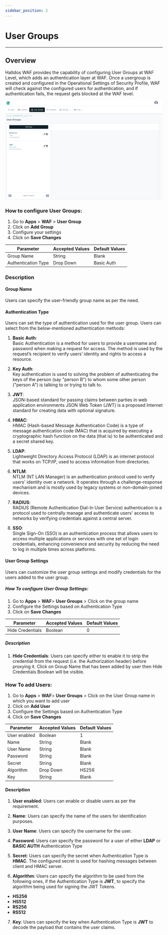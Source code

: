 ```yaml
---
sidebar_position: 2
---
```


# User Groups

---

## Overview

Haltdos WAF provides the capability of configuring User Groups at WAF Level, which adds an authentication layer at WAF. Once a usergroup is created and configured in the Operational Settings of Security Profile, WAF will check against the configured users for authentication, and if authentication fails, the request gets blocked at the WAF level.

![User Group](/img/waf/v8/docs/usergroups_main.png)

### How to configure User Groups:

1. Go to **Apps** > **WAF** > **User Group**
2. Click on **Add Group** 
3. Configure your settings
4. Click on **Save Changes**

| Parameter           | Accepted Values | Default Values |
|---------------------|-----------------|----------------|
| Group Name          | String          | Blank          |
| Authentication Type | Drop Down       | Basic Auth     |

### Description

#### **Group Name**  
Users can specify the user-friendly group name as per the need.

#### **Authentication Type**
Users can set the type of authentication used for the user group. Users can select from the below-mentioned authentication methods:

1. **Basic Auth**:  
Basic Authentication is a method for users to provide a username and password when making a request for access. The method is used by the request’s recipient to verify users’ identity and rights to access a resource.

2. **Key Auth**:  
Key authentication is used to solving the problem of authenticating the keys of the person (say "person B") to whom some other person ("person A") is talking to or trying to talk to.

3. **JWT**:  
JSON-based standard for passing claims between parties in web application environments JSON Web Token (JWT) is a proposed Internet standard for creating data with optional signature.

4. **HMAC**:  
HMAC (Hash-based Message Authentication Code) is a type of message authentication code (MAC) that is acquired by executing a cryptographic hash function on the data (that is) to be authenticated and a secret shared key.

5. **LDAP**:  
Lightweight Directory Access Protocol (LDAP) is an internet protocol that works on TCP/IP, used to access information from directories.

6. **NTLM**:  
NTLM (NT LAN Manager) is an authentication protocol used to verify users' identity over a network. It operates through a challenge-response mechanism and is mostly used by legacy systems or non-domain-joined devices.

7. **RADIUS**:  
RADIUS (Remote Authentication Dial-In User Service) authentication is a protocol used to centrally manage and authenticate users' access to networks by verifying credentials against a central server.

8. **SSO**:  
Single Sign-On (SSO) is an authentication process that allows users to access multiple applications or services with one set of login credentials, enhancing convenience and security by reducing the need to log in multiple times across platforms.

#### User Group Settings

Users can customize the user group settings and modify credentials for the users added to the user group.

##### How To configure User Group Settings:

1. Go to **Apps** > **WAF**> **User Groups** > Click on the group name
2. Configure the Settings based on Authentication Type
3. Click on **Save Changes**

| Parameter        | Accepted Values | Default Values |
|------------------|-----------------|----------------|
| Hide Credentials | Boolean         | 0              |

##### Description  

1. **Hide Credentials**:
Users can specify either to enable it to strip the credential from the request (i.e. the Authorization header) before proxying it. Click on Group Name that has been added by user then Hide Credentials Boolean will be visible.

### How To add Users:

1. Go to **Apps** > **WAF**> **User Groups** > Click on the User Group name in which you want to add user
2. Click on **Add User**
2. Configure the Settings based on Authentication Type
3. Click on **Save Changes**

| Parameter        | Accepted Values | Default Values |
|------------------|-----------------|----------------|
| User enabled     | Boolean         | 1              |
| Name             | String          | Blank          |
| User Name        | String          | Blank          |
| Password         | String          | Blank          |
| Secret           | String          | Blank          |
| Algorithm        | Drop Down       | HS256          |
| Key              | String          | Blank          |

#### Description

1. **User enabled**:
Users can enable or disable users as per the requirement.

2. **Name**:
Users can specify the name of the users for identification purposes.

3. **User Name**:
Users can specify the username for the user.

4. **Password**:
Users can specify the password for a user of either **LDAP** or **BASIC AUTH** Authentication Type

5. **Secret**:
Users can specify the secret when Authentication Type is **HMAC**. The configured secret is used for hashing messages between client and HMAC server.

6. **Algorithm**:
Users can specify the algorithm to be used from the following ones, if the Authentication Type is **JWT**, to specify the algorithm being used for signing the JWT Tokens.

- **HS256**
- **HS512**
- **RS256**
- **RS512**

7. **Key**:
Users can specify the key when Authentication Type is **JWT** to decode the payload that contains the user claims.

